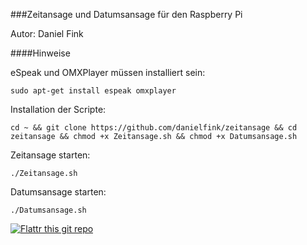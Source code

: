 ###Zeitansage und Datumsansage für den Raspberry Pi

Autor: Daniel Fink

####Hinweise

eSpeak und OMXPlayer müssen installiert sein:
```
sudo apt-get install espeak omxplayer
```

Installation der Scripte:
```
cd ~ && git clone https://github.com/danielfink/zeitansage && cd zeitansage && chmod +x Zeitansage.sh && chmod +x Datumsansage.sh
```

Zeitansage starten:
```
./Zeitansage.sh
```

Datumsansage starten:
```
./Datumsansage.sh
```

[![Flattr this git repo](http://api.flattr.com/button/flattr-badge-large.png)](https://flattr.com/submit/auto?user_id=danielfink&url=https://github.com/danielfink/zeitansage&title=Zeitansage&language=&tags=github&category=software)
